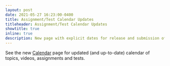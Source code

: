 ```yaml
---
layout: post
date: 2021-05-27 16:23:00-0400
title: Assignment/Test Calendar Updates
titleheader: Assignment/Test Calendar Updates
showtitle: true
inline: true
description: New page with explicit dates for release and submission of assignments and tests.
---
```




See the new [Calendar](calednar) page for updated (and up-to-date) calendar of topics, videos, assignments and tests.
